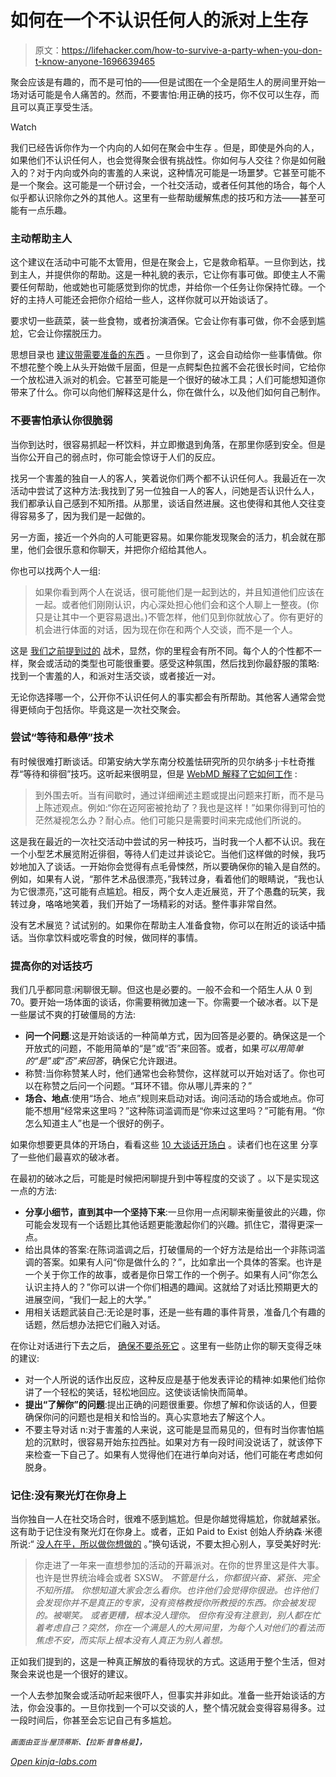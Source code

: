 # 如何在一个不认识任何人的派对上生存

> 原文：<https://lifehacker.com/how-to-survive-a-party-when-you-don-t-know-anyone-1696639465>

聚会应该是有趣的，而不是可怕的——但是试图在一个全是陌生人的房间里开始一场对话可能是令人痛苦的。然而，不要害怕:用正确的技巧，你不仅可以生存，而且可以真正享受生活。

Watch

我们已经告诉你作为一个内向的人如何在聚会中生存 。但是，即使是外向的人，如果他们不认识任何人，也会觉得聚会很有挑战性。你如何与人交往？你是如何融入的？对于内向或外向的害羞的人来说，这种情况可能是一场噩梦。它甚至可能不是一个聚会。这可能是一个研讨会，一个社交活动，或者任何其他的场合，每个人似乎都认识除你之外的其他人。这里有一些帮助缓解焦虑的技巧和方法——甚至可能有一点乐趣。

### 主动帮助主人

这个建议在活动中可能不太管用，但是在聚会上，它是救命稻草。一旦你到达，找到主人，并提供你的帮助。这是一种礼貌的表示，它让你有事可做。即使主人不需要任何帮助，他或她也可能感觉到你的忧虑，并给你一个任务让你保持忙碌。一个好的主持人可能还会把你介绍给一些人，这样你就可以开始谈话了。

要求切一些蔬菜，装一些食物，或者扮演酒保。它会让你有事可做，你不会感到尴尬，它会让你摆脱压力。

思想目录也 [建议带需要准备的东西](http://thoughtcatalog.com/christine-stockton/2013/10/9-ways-to-rock-a-party-where-you-dont-know-anyone/) 。一旦你到了，这会自动给你一些事情做。你不想花整个晚上从头开始做千层面，但是一点鳄梨色拉酱不会花很长时间，它给你一个放松进入派对的机会。它甚至可能是一个很好的破冰工具；人们可能想知道你带来了什么。你可以向他们解释这是什么，你在做什么，以及他们如何自己制作。

### 不要害怕承认你很脆弱

当你到达时，很容易抓起一杯饮料，并立即撤退到角落，在那里你感到安全。但是当你公开自己的弱点时，你可能会惊讶于人们的反应。

找另一个害羞的独自一人的客人，笑着说你们两个都不认识任何人。我最近在一次活动中尝试了这种方法:我找到了另一位独自一人的客人，问她是否认识什么人，我们都承认自己感到不知所措。从那里，谈话自然进展。这也使得和其他人交往变得容易多了，因为我们是一起做的。

另一方面，接近一个外向的人可能更容易。如果你能发现聚会的活力，机会就在那里，他们会很乐意和你聊天，并把你介绍给其他人。

你也可以找两个人一组:

> 如果你看到两个人在说话，很可能他们是一起到达的，并且知道他们应该在一起。或者他们刚刚认识，内心深处担心他们会和这个人聊上一整夜。(你只是让其中一个更容易退出。)不管怎样，他们见到你就放心了。你有更好的机会进行体面的对话，因为现在你在和两个人交谈，而不是一个人。

这是 [我们之前提到过的](https://lifehacker.com/how-i-became-the-kind-of-person-who-can-work-a-room-1467569726) 战术，显然，你的里程会有所不同。每个人的个性都不一样，聚会或活动的类型也可能很重要。感受这种氛围，然后找到你最舒服的策略:找到一个害羞的人，和派对生活交谈，或者接近一对。

无论你选择哪一个，公开你不认识任何人的事实都会有所帮助。其他客人通常会觉得更倾向于包括你。毕竟这是一次社交聚会。

### 尝试“等待和悬停”技术

有时候很难打断谈话。印第安纳大学东南分校羞怯研究所的贝尔纳多·j·卡杜奇推荐“等待和徘徊”技巧。这听起来很明显，但是 [WebMD 解释了它如何工作](http://www.webmd.com/women/features/how-to-talk-to-anyone-at-party?page=2) :

> 到外围去听。当有间歇时，通过详细阐述主题或提出问题来打断，而不是马上陈述观点。例如:“你在迈阿密被抢劫了？我也是这样！”如果你得到可怕的茫然凝视怎么办？耐心点。他们可能只是需要时间来完成他们所说的。

这是我在最近的一次社交活动中尝试的另一种技巧，当时我一个人都不认识。我在一个小型艺术展览附近徘徊，等待人们走过并谈论它。当他们这样做的时候，我巧妙地加入了谈话。一开始你会觉得有点毛骨悚然，所以要确保你的输入是自然的。例如，如果有人说，“那件艺术品很漂亮，”我转过身，看着他们的眼睛说，“我也认为它很漂亮，”这可能有点尴尬。相反，两个女人走近展览，开了个愚蠢的玩笑，我转过身，咯咯地笑着，我们开始了一场精彩的对话。整件事非常自然。

没有艺术展览？试试别的。如果你在帮助主人准备食物，你可以在附近的谈话中插话。当你拿饮料或吃零食的时候，做同样的事情。

### 提高你的对话技巧

我们几乎都同意:闲聊很无聊。但这也是必要的。一般不会和一个陌生人从 0 到 70。要开始一场体面的谈话，你需要稍微加速一下。你需要一个破冰者。以下是一些屡试不爽的打破僵局的方法:

*   **问一个问题**:这是开始谈话的一种简单方式，因为回答是必要的。确保这是一个开放式的问题，不能用简单的“是”或“否”来回答。或者，如果*可以用简单的“是”或“否”来回答*，确保它允许跟进。
*   称赞:当你称赞某人时，他们通常也会称赞你，这样就可以开始对话了。你也可以在称赞之后问一个问题。“耳环不错。你从哪儿弄来的？”
*   **场合、地点**:使用“场合、地点”规则来启动对话。询问活动的场合或地点。你可能不想用“经常来这里吗？”这种陈词滥调而是“你来过这里吗？”可能有用。“你怎么知道主人”也是一个很好的例子。

如果你想要更具体的开场白，看看这些 [10 大谈话开场白](http://lifehacker.com/break-the-ice-in-any-situation-with-these-10-conversati-632855127) 。读者们也在这里 分享了一些他们最喜欢的破冰者。

在最初的破冰之后，可能是时候把闲聊提升到中等程度的交谈了 。以下是实现这一点的方法:

*   **分享小细节，直到其中一个坚持下来**:一旦你用一点闲聊来衡量彼此的兴趣，你可能会发现有一个话题比其他话题更能激起你们的兴趣。抓住它，潜得更深一点。
*   给出具体的答案:在陈词滥调之后，打破僵局的一个好方法是给出一个非陈词滥调的答案。如果有人问“你是做什么的？”，比如拿出一个具体的答案。也许是一个关于你工作的故事，或者是你日常工作的一个例子。如果有人问“你怎么认识主持人的？”你可以讲一个你们相遇的趣闻。这就给了对话比预期更大的进展空间，“我们一起上的大学。”
*   用相关话题武装自己:无论是时事，还是一些有趣的事件背景，准备几个有趣的话题，然后想办法把它们融入对话。

在你让对话进行下去之后， [确保不要杀死它](http://lifehacker.com/how-to-avoid-awkward-conversations-when-meeting-someone-5948534) 。这里有一些防止你的聊天变得乏味的建议:

*   对一个人所说的话作出反应，这种反应是基于他发表评论的精神:如果他们给你讲了一个轻松的笑话，轻松地回应。这使谈话愉快而简单。
*   **提出“了解你”的问题**:提出正确的问题很重要。你想了解和你谈话的人，但要确保你问的问题也是相关和恰当的。真心实意地去了解这个人。
*   不要主导对话 n:对于害羞的人来说，这可能是显而易见的，但有时当你害怕尴尬的沉默时，很容易开始东拉西扯。如果对方有一段时间没说话了，就该停下来检查一下自己了。如果有人觉得他们在进行单向对话，他们可能在考虑如何脱身。

### 记住:没有聚光灯在你身上

当你独自一人在社交场合时，很难不感到尴尬。但是你越觉得尴尬，你就越紧张。这有助于记住没有聚光灯在你身上。或者，正如 Paid to Exist 创始人乔纳森·米德所说:“ [没人在乎，所以做你想做的](http://lifehacker.com/no-one-cares-so-do-what-you-want-1078553998) 。”换句话说，不要太担心别人，享受美好时光:

> 你走进了一年来一直想参加的活动的开幕派对。在你的世界里这是件大事。也许是世界统治峰会或者 SXSW。
> *不管是什么，你都很兴奋、紧张、完全不知所措。*
> *你想知道大家会怎么看你。也许他们会觉得你很逊。也许他们会发现你并不是真正的专家，没有资格教授你所教授的东西。你会被发现的。被嘲笑。*
> *或者更糟，根本没人理你。*
> *但你有没有注意到，别人都在忙着考虑自己？突然，你在一个满是人的大房间里，为每个人对他们的看法而焦虑不安，而实际上根本没有人真正为别人着想。*

正如我们提到的，这是一种真正解放的看待现状的方式。这适用于整个生活，但对聚会来说也是一个很好的建议。

一个人去参加聚会或活动听起来很吓人，但事实并非如此。准备一些开始谈话的方法，你会没事的。一旦你找到一个可以交谈的人，整个情况就会变得容易得多。过一段时间后，你甚至会忘记自己有多尴尬。

<small>*画面由亚当·屋顶蒂斯、*</small><small>*【拉斯·普鲁格曼】*</small>*，*

*[Open *kinja-labs.com*](http://kinja-labs.com/related-widget/?posts=1612086910,1619955860,1679102536&title=Recommended%20stories)*